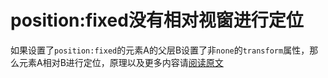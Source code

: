 # position:fixed没有相对视窗进行定位

如果设置了`position:fixed`的元素A的父层B设置了非`none`的`transform`属性，那么元素A相对B进行定位，原理以及更多内容请[阅读原文](https://www.cnblogs.com/coco1s/p/7358830.html)


